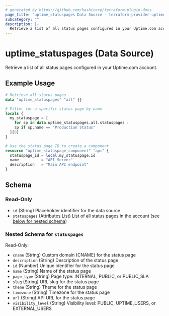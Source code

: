 ```yaml
---
# generated by https://github.com/hashicorp/terraform-plugin-docs
page_title: "uptime_statuspages Data Source - terraform-provider-uptime"
subcategory: ""
description: |-
  Retrieve a list of all status pages configured in your Uptime.com account.
---
```


# uptime_statuspages (Data Source)

Retrieve a list of all status pages configured in your Uptime.com account.

## Example Usage

```terraform
# Retrieve all status pages
data "uptime_statuspages" "all" {}

# Filter for a specific status page by name
locals {
  my_statuspage = [
    for sp in data.uptime_statuspages.all.statuspages :
    sp if sp.name == "Production Status"
  ][0]
}

# Use the status page ID to create a component
resource "uptime_statuspage_component" "api" {
  statuspage_id = local.my_statuspage.id
  name          = "API Server"
  description   = "Main API endpoint"
}
```

<!-- schema generated by tfplugindocs -->
## Schema

### Read-Only

- `id` (String) Placeholder identifier for the data source
- `statuspages` (Attributes List) List of all status pages in the account (see [below for nested schema](#nestedatt--statuspages))

<a id="nestedatt--statuspages"></a>
### Nested Schema for `statuspages`

Read-Only:

- `cname` (String) Custom domain (CNAME) for the status page
- `description` (String) Description of the status page
- `id` (Number) Unique identifier for the status page
- `name` (String) Name of the status page
- `page_type` (String) Page type: INTERNAL, PUBLIC, or PUBLIC_SLA
- `slug` (String) URL slug for the status page
- `theme` (String) Theme for the status page
- `timezone` (String) Timezone for the status page
- `url` (String) API URL for the status page
- `visibility_level` (String) Visibility level: PUBLIC, UPTIME_USERS, or EXTERNAL_USERS
